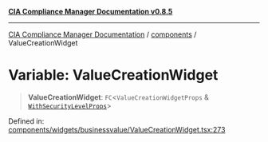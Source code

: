 [**CIA Compliance Manager Documentation v0.8.5**](../../README.md)

***

[CIA Compliance Manager Documentation](../../modules.md) / [components](../README.md) / ValueCreationWidget

# Variable: ValueCreationWidget

> **ValueCreationWidget**: `FC`\<`ValueCreationWidgetProps` & [`WithSecurityLevelProps`](../../typedoc-entry/interfaces/WithSecurityLevelProps.md)\>

Defined in: [components/widgets/businessvalue/ValueCreationWidget.tsx:273](https://github.com/Hack23/cia-compliance-manager/blob/b7c3bc9644fb5b9d82b5b184ba290206da25104b/src/components/widgets/businessvalue/ValueCreationWidget.tsx#L273)
